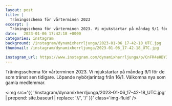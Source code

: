```yaml
---
layout: post
title: |
  Träningsschema för vårterminen 2023
excerpt: |
  Träningsschema för vårterminen 2023. Vi mjukstartar på måndag 9/1 för de som tränat sen tidigare. Löpande nybörjarintag från 16/1. Välkomna nya som gamla medlemmar.
date:   2023-01-06 17:42:18 +0000
categories: instagram
background: /instagram/dynamixherrljunga/2023-01-06_17-42-18_UTC.jpg
thumbnail: /instagram/dynamixherrljunga/2023-01-06_17-42-18_UTC.jpg

instagram_url: https://www.instagram.com/dynamixherrljunga/p/CnFR4eHDY34
---
```

Träningsschema för vårterminen 2023. Vi mjukstartar på måndag 9/1 för de som tränat sen tidigare. Löpande nybörjarintag från 16/1. Välkomna nya som gamla medlemmar.



<img src='{{ '/instagram/dynamixherrljunga/2023-01-06_17-42-18_UTC.jpg' | prepend: site.baseurl | replace: '//', '/' }}' class='img-fluid' />
